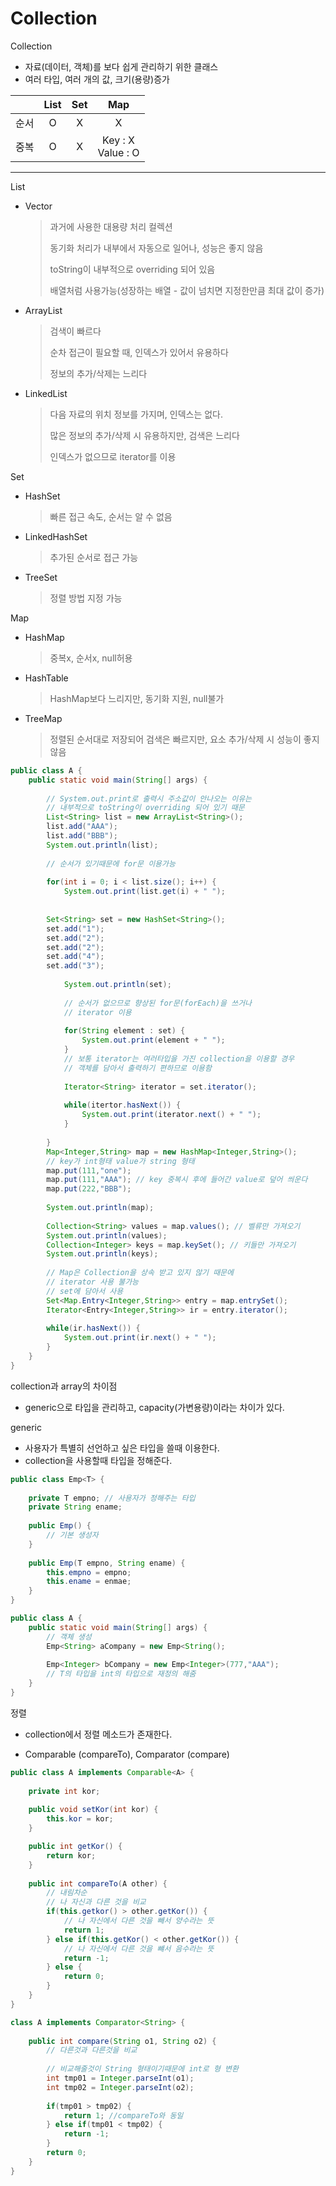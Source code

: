 # Collection

Collection

- 자료(데이터, 객체)를 보다 쉽게 관리하기 위한 클래스
- 여러 타입, 여러 개의 값, 크기(용량)증가

|      | List | Set  |          Map           |
| :--: | :--: | :--: | :--------------------: |
| 순서 |  O   |  X   |           X            |
| 중복 |  O   |  X   | Key : X<br />Value : O |

---

List

- Vector

  > 과거에 사용한 대용량 처리 컬렉션
  >
  > 동기화 처리가 내부에서 자동으로 일어나, 성능은 좋지 않음
  >
  > toString이 내부적으로 overriding 되어 있음
  >
  > 배열처럼 사용가능(성장하는 배열 - 값이 넘치면 지정한만큼 최대 값이 증가)

- ArrayList

  > 검색이 빠르다
  >
  > 순차 접근이 필요할 때, 인덱스가 있어서 유용하다
  >
  > 정보의 추가/삭제는 느리다

- LinkedList

  > 다음 자료의 위치 정보를 가지며, 인덱스는 없다.
  >
  > 많은 정보의 추가/삭제 시 유용하지만, 검색은 느리다
  >
  > 인덱스가 없으므로 iterator를 이용



Set

- HashSet

  > 빠른 접근 속도, 순서는 알 수 없음

- LinkedHashSet

  > 추가된 순서로 접근 가능

- TreeSet

  > 정렬 방법 지정 가능



Map

- HashMap

  > 중복x, 순서x, null허용

- HashTable

  > HashMap보다 느리지만, 동기화 지원, null불가

- TreeMap

  > 정렬된 순서대로 저장되어 검색은 빠르지만, 요소 추가/삭제 시 성능이 좋지 않음

```java
public class A {
    public static void main(String[] args) {
        
        // System.out.print로 출력시 주소값이 안나오는 이유는
        // 내부적으로 toString이 overriding 되어 있기 때문
        List<String> list = new ArrayList<String>();
        list.add("AAA");
        list.add("BBB");
        System.out.println(list);
        
        // 순서가 있기때문에 for문 이용가능
        
        for(int i = 0; i < list.size(); i++) {
            System.out.print(list.get(i) + " ");
            
            
        Set<String> set = new HashSet<String>();
        set.add("1");
        set.add("2");
        set.add("2");
        set.add("4");
        set.add("3");
            
            System.out.println(set);
            
            // 순서가 없으므로 향상된 for문(forEach)을 쓰거나
            // iterator 이용
            
            for(String element : set) {
                System.out.print(element + " ");  
            }
            // 보통 iterator는 여러타입을 가진 collection을 이용할 경우
            // 객체를 담아서 출력하기 편하므로 이용함
            
            Iterator<String> iterator = set.iterator();
            
            while(itertor.hasNext()) {
                System.out.print(iterator.next() + " ");
            }
                
        }
        Map<Integer,String> map = new HashMap<Integer,String>();
        // key가 int형태 value가 string 형태
        map.put(111,"one");
        map.put(111,"AAA"); // key 중복시 후에 들어간 value로 덮어 씌운다
        map.put(222,"BBB");
        
        System.out.println(map);
        
        Collection<String> values = map.values(); // 벨류만 가져오기
		System.out.println(values);
		Collection<Integer> keys = map.keySet(); // 키들만 가져오기
		System.out.println(keys);
        
        // Map은 Collection을 상속 받고 있지 않기 때문에
        // iterator 사용 불가능
        // set에 담아서 사용
        Set<Map.Entry<Integer,String>> entry = map.entrySet();
        Iterator<Entry<Integer,String>> ir = entry.iterator();
        
        while(ir.hasNext()) {
            System.out.print(ir.next() + " ");
        }
    }
}
```



collection과 array의 차이점

- generic으로 타입을 관리하고, capacity(가변용량)이라는 차이가 있다.



generic

- 사용자가 특별히 선언하고 싶은 타입을 쓸때 이용한다.
- collection을 사용할때 타입을 정해준다.

```java
public class Emp<T> {
    
    private T empno; // 사용자가 정해주는 타입
    private String ename;
    
    public Emp() {
        // 기본 생성자
    }
    
    public Emp(T empno, String ename) {
        this.empno = empno;
        this.ename = enmae;
    }
}
```

```java
public class A {
    public static void main(String[] args) {
        // 객체 생성
        Emp<String> aCompany = new Emp<String();
        
        Emp<Integer> bCompany = new Emp<Integer>(777,"AAA");
        // T의 타입을 int의 타입으로 재정의 해줌
    }
}
```



정렬

- collection에서 정렬 메소드가 존재한다.

- Comparable<T> (compareTo), Comparator<T> (compare)

```java
public class A implements Comparable<A> {
    
    private int kor;
    
    public void setKor(int kor) {
		this.kor = kor;
	}

	public int getKor() {
		return kor;
	}
    
    public int compareTo(A other) {
        // 내림차순
        // 나 자신과 다른 것을 비교
        if(this.getkor() > other.getKor()) {
            // 나 자신에서 다른 것을 빼서 양수라는 뜻
            return 1;
        } else if(this.getKor() < other.getKor()) {
            // 나 자신에서 다른 것을 뺴서 음수라는 뜻
            return -1;
        } else {
            return 0;
        }
    }
}
```

```java
class A implements Comparator<String> {
    
    public int compare(String o1, String o2) {
        // 다른것과 다른것을 비교
        
        // 비교해줄것이 String 형태이기때문에 int로 형 변환
        int tmp01 = Integer.parseInt(o1);
        int tmp02 = Integer.parseInt(o2);
        
        if(tmp01 > tmp02) {
            return 1; //compareTo와 동일
        } else if(tmp01 < tmp02) {
            return -1;
        }
        return 0;
    }
}
```

